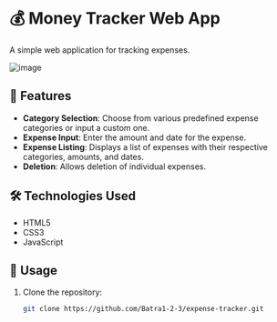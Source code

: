 # 💰 Money Tracker Web App

A simple web application for tracking expenses.

![image](https://github.com/Batra1-2-3/expense-tracker/assets/109741876/455ee52a-c8c0-4a57-b7cf-56ddb92e4dd1)


## 🚀 Features

- **Category Selection**: Choose from various predefined expense categories or input a custom one.
- **Expense Input**: Enter the amount and date for the expense.
- **Expense Listing**: Displays a list of expenses with their respective categories, amounts, and dates.
- **Deletion**: Allows deletion of individual expenses.

## 🛠️ Technologies Used

- HTML5
- CSS3
- JavaScript

## 📝 Usage

1. Clone the repository:

   ```bash
   git clone https://github.com/Batra1-2-3/expense-tracker.git
